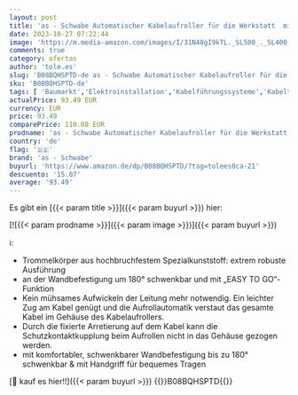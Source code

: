```yaml
---
layout: post
title: 'as - Schwabe Automatischer Kabelaufroller für die Werkstatt  mit Easy to Go Funktion  18 m Kabel  180° schwenkbare Wandbefestigung  Schutzklasse IP44  spritzwasserfest  12647'
date: 2023-10-27 07:22:44
image: 'https://m.media-amazon.com/images/I/31N48gI9kTL._SL500_._SL400_.jpg'
comments: true
category: ofertas
author: 'tole.es'
slug: 'B08BQHSPTD-de as - Schwabe Automatischer Kabelaufroller für die...'
sku: 'B08BQHSPTD-de'
tags: [ 'Baumarkt','Elektroinstallation','Kabelführungssysteme','Kabeltrommeln','as - schwabe','🇩🇪', ]
actualPrice: 93.49 EUR
currency: EUR
price: 93.49
comparePrice: 110.08 EUR
prodname: 'as - Schwabe Automatischer Kabelaufroller für die Werkstatt  mit Easy to Go Funktion  18 m Kabel  180° schwenkbare Wandbefestigung  Schutzklasse IP44  spritzwasserfest  12647'
country: 'de'
flag: '🇩🇪'
brand: 'as - Schwabe'
buyurl: 'https://www.amazon.de/dp/B08BQHSPTD/?tag=tolees0ca-21'
descuento: '15.07'
average: '93.49'
---
```


Es gibt ein [{{< param title >}}]({{< param buyurl >}}) hier:

[![{{< param prodname >}}]({{< param image >}})]({{< param buyurl >}})

ℹ️:

- Trommelkörper aus hochbruchfestem Spezialkunststoff: extrem robuste Ausführung
- an der Wandbefestigung um 180° schwenkbar und mit „EASY TO GO“-Funktion
- Kein mühsames Aufwickeln der Leitung mehr notwendig. Ein leichter Zug am Kabel genügt und die Aufrollautomatik verstaut das gesamte Kabel im Gehäuse des Kabelaufrollers.
- Durch die fixierte Arretierung auf dem Kabel kann die Schutzkontaktkupplung beim Aufrollen nicht in das Gehäuse gezogen werden.
- mit komfortabler, schwenkbarer Wandbefestigung bis zu 180° schwenkbar & mit Handgriff für bequemes Tragen

[🛒 kauf es hier!!]({{< param buyurl >}})
{{<world>}}B08BQHSPTD{{</world>}}
